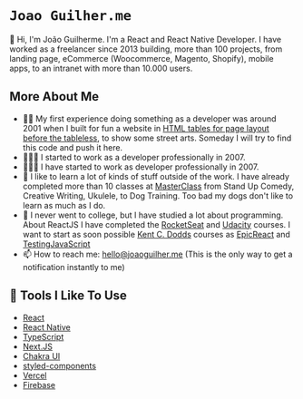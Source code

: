 # ```Joao Guilher.me ```

👋 Hi, I'm João Guilherme. I'm a React and React Native Developer. 
I have worked as a freelancer since 2013 building, more than 100 projects, from landing page, eCommerce (Woocommerce, Magento, Shopify), mobile apps, to an intranet with more than 10.000 users.

## More About Me
- 👶🏻 My first experience doing something as a developer was around 2001 when I built for fun a website in [HTML tables for page layout before the tableless](https://en.wikipedia.org/wiki/Tableless_web_design), to show some street arts. Someday I will try to find this code and push it here.
- 🧑🏻‍💻 I started to work as a developer professionally in 2007.
- 🧑🏻‍💻 I have started to work as developer professionally in 2007.
- 🤪 I like to learn a lot of kinds of stuff outside of the work. I have already completed more than 10 classes at [MasterClass](https://masterclass.com/) from Stand Up Comedy, Creative Writing, Ukulele, to Dog Training. Too bad my dogs don't like to learn as much as I do.
- 🤔 I never went to college, but I have studied a lot about programming. About ReactJS I have completed the [RocketSeat](https://www.rocketseat.com.br/ignite#id-3) and [Udacity](https://www.udacity.com/course/react-nanodegree--nd019) courses. I want to start as soon possible [Kent C. Dodds](https://github.com/kentcdodds) courses as [EpicReact](https://epicreact.dev/) and [TestingJavaScript](https://testingjavascript.com/)
- 📫 How to reach me: hello@joaoguilher.me (This is the only way to get a notification instantly to me)

## 🔧 Tools I Like To Use

- [React](https://reactjs.org/)
- [React Native](https://reactnative.dev/)
- [TypeScript](https://www.typescriptlang.org/)
- [Next.JS](https://nextjs.org/)
- [Chakra UI](https://chakra-ui.com/)
- [styled-components](https://styled-components.com/)
- [Vercel](https://vercel.com/)
- [Firebase](https://firebase.google.com/)
